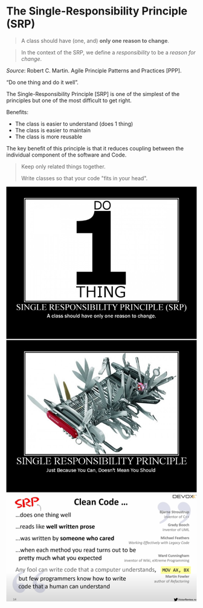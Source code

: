 # The Single-Responsibility Principle (SRP)

> A class should have (one, and) **only one reason to change**.

> In the context of the SRP, we define a *responsibility* to be a *reason for change*.

*Source*: Robert C. Martin. Agile Principle Patterns and Practices [PPP]. 

“Do one thing and do it well”.

The Single-Responsibility Principle [SRP] is one of the simplest of the principles but one of the most difficult to get right.

Benefits: 
 - The class is easier to understand (does 1 thing)
 - The class is easier to maintain
 - The class is more reusable

The key benefit of this principle is that it reduces coupling between the individual component of the software and Code.

> Keep only related things together.
>
> Write classes so that your code "fits in your head".


![image](single_responsiblity_principle.jpg)
![image](SingleResponsibilityPrinciple.jpg)
![image](SRP-victor-rentea.png)
